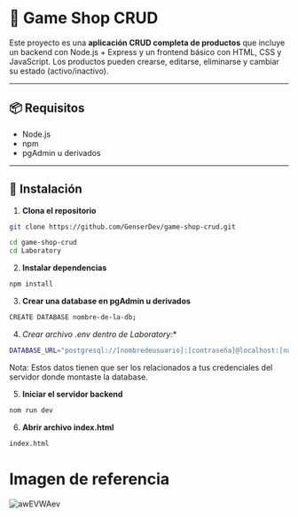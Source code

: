 # 🛒 Game Shop CRUD

Este proyecto es una **aplicación CRUD completa de productos** que incluye un backend con Node.js + Express y un frontend básico con HTML, CSS y JavaScript. Los productos pueden crearse, editarse, eliminarse y cambiar su estado (activo/inactivo).

---

## 📦 Requisitos

- Node.js 
- npm
- pgAdmin u derivados

---

## 🚀 Instalación

1. **Clona el repositorio**

```bash
git clone https://github.com/GenserDev/game-shop-crud.git
```
```bash
cd game-shop-crud
cd Laboratory
```
2. **Instalar dependencias**
```bash
npm install
```
3. **Crear una database en pgAdmin u derivados**
```bash
CREATE DATABASE nombre-de-la-db;
```
4. **Crear archivo .env* dentro de Laboratory:**
```bash
DATABASE_URL="postgresql://[nombredeusuario]:[contraseña]@localhost:[numero-de-puerto]/[nombre-de-la-db]"
```
Nota: Estos datos tienen que ser los relacionados a tus credenciales del servidor donde montaste la database.

5. **Iniciar el servidor backend**
```bash
nom run dev
```
6. **Abrir archivo index.html**
```bash
index.html
```

# Imagen de referencia 
![awEVWAev](https://github.com/user-attachments/assets/adad274f-1415-46c2-8946-d9dd964391d3)






